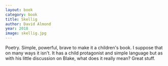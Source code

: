 ```yaml
---
layout: book
category: book
title: Skellig
author: David Almond
year: 2018
image: skellig.jpg
---
```

Poetry.  Simple, powerful, brave to make it a children's book.  I suppose that on many ways it isn't. It has a child protagonist and simple language but as with his little discussion on Blake, what does it really mean?  Great stuff.

